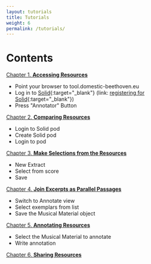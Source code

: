 ```yaml
---
layout: tutorials
title: Tutorials
weight: 6
permalink: /tutorials/
---
```


<!-- ### Annotator App Documentation -->

# Contents

<a href="{{ site.baseurl }}/chapters/chapter1/">Chapter 1. 
  __Accessing Resources__</a>
* Point your browser to tool.domestic-beethoven.eu
* Log in to [Solid](https://solidcommunity.net/){:target="_blank"} (link: [registering for Solid](https://solidcommunity.net/register){:target="_blank"})
* Press "Annotator" Button

<a href="{{ site.baseurl }}/chapters/chapter2/">Chapter 2. __Comparing Resources__</a>

* Login to Solid pod
* Create Solid pod
* Login to pod 

<a href="{{ site.baseurl }}/chapters/chapter3/">Chapter 3. __Make Selections from the Resources__</a>

* New Extract
* Select from score
* Save

<a href="{{ site.baseurl }}/chapters/chapter4/">Chapter 4. __Join Excerpts as Parallel Passages__</a>

* Switch to Annotate view
* Select exemplars from list
* Save the Musical Material object

<a href="{{ site.baseurl }}/chapters/chapter5/">Chapter 5. __Annotating Resources__</a>

* Select the Musical Material to annotate
* Write annotation

<a href="{{ site.baseurl }}/chapters/chapter6/">Chapter 6. __Sharing Resources__</a>